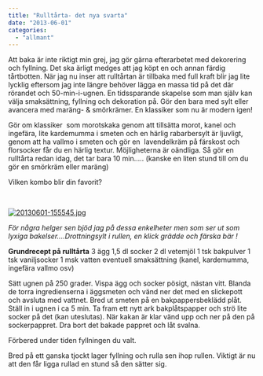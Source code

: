 ```yaml
---
title: "Rulltårta- det nya svarta"
date: "2013-06-01"
categories: 
  - "allmant"
---
```


Att baka är inte riktigt min grej, jag gör gärna efterarbetet med dekorering och fyllning. Det ska ärligt medges att jag köpt en och annan färdig tårtbotten. När jag nu inser att rulltårtan är tillbaka med full kraft blir jag lite lycklig eftersom jag inte längre behöver lägga en massa tid på det där rörandet och 50-min-i-ugnen. En tidssparande skapelse som man själv kan välja smaksättning, fyllning och dekoration på. Gör den bara med sylt eller avancera med maräng- & smörkrämer. En klassiker som nu är modern igen!

Gör om klassiker  som morotskaka genom att tillsätta morot, kanel och ingefära, lite kardemumma i smeten och en härlig rabarbersylt är ljuvligt,  genom att ha vallmo i smeten och gör en  lavendelkräm på färskost och florsocker får du en härlig textur. Möjligheterna är oändliga. Så gör en rulltårta redan idag, det tar bara 10 min..... (kanske en liten stund till om du gör en smörkräm eller maräng)

Vilken kombo blir din favorit?

 

[![20130601-155545.jpg](/static/img/20130601-155545.jpg)](http://import.local/wp-content/uploads/2013/06/20130601-155545.jpg)

_För några helger sen bjöd jag på dessa enkelheter men som ser ut som lyxiga bakelser....Drottningsylt i rullen, en klick grädde och färska bär !_

**Grundrecept på rulltårta** 3 ägg 1,5 dl socker 2 dl vetemjöl 1 tsk bakpulver 1 tsk vaniljsocker 1 msk vatten eventuell smaksättning (kanel, kardemumma, ingefära vallmo osv)

Sätt ugnen på 250 grader. Vispa ägg och socker pösigt, nästan vitt. Blanda de torra ingredienserna i äggsmeten och vänd ner det med en slickepott och avsluta med vattnet. Bred ut smeten på en bakpappersbeklädd plåt. Ställ in i ugnen i ca 5 min. Ta fram ett nytt ark bakplåtspapper och strö lite socker på det (kan uteslutas). När kakan är klar vänd upp och ner på den på sockerpappret. Dra bort det bakade pappret och låt svalna.

Förbered under tiden fyllningen du valt.

Bred på ett ganska tjockt lager fyllning och rulla sen ihop rullen. Viktigt är nu att den får ligga rullad en stund så den sätter sig.
